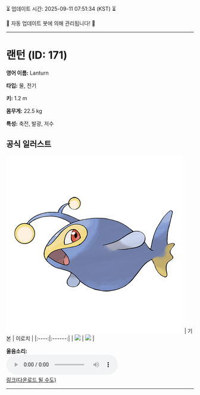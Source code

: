 
⏳ 업데이트 시간: 2025-09-11 07:51:34 (KST) ⏳

🤖 자동 업데이트 봇에 의해 관리됩니다! 🤖

---

# 랜턴 (ID: 171)
**영어 이름:** Lanturn

**타입:** 물, 전기

**키:** 1.2 m

**몸무게:** 22.5 kg

**특성:** 축전, 발광, 저수

## 공식 일러스트
![](https://raw.githubusercontent.com/PokeAPI/sprites/master/sprites/pokemon/other/official-artwork/171.png)
| 기본 | 이로치 |
|:----:|:------:|
| <img src="http://play.pokemonshowdown.com/sprites/ani/lanturn.gif" width="200"> | <img src="http://play.pokemonshowdown.com/sprites/ani-shiny/lanturn.gif" width="200"> |

**울음소리:**<br><audio controls src="https://raw.githubusercontent.com/PokeAPI/cries/main/cries/pokemon/latest/171.ogg"></audio><br> [링크(다운로드 될 수도)](https://raw.githubusercontent.com/PokeAPI/cries/main/cries/pokemon/latest/171.ogg)


---
